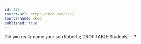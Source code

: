 ```yaml
---
id: 106
source-url: http://xkcd.com/327/
source-name: xkcd
published: true
---
```

 Did you really name your son Robert'); DROP TABLE Students;-- ?
